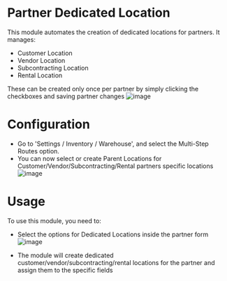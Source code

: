 Partner Dedicated Location
=====================

This module automates the creation of dedicated locations for partners. It manages:

* Customer Location
* Vendor Location
* Subcontracting Location
* Rental Location

These can be created only once per partner by simply clicking the checkboxes and saving partner changes
![image](https://github.com/user-attachments/assets/4f2a63c1-d32b-4f3f-8d00-5b3b18f15026)

Configuration
=============

* Go to 'Settings / Inventory / Warehouse', and select the Multi-Step Routes option.
* You can now select or create Parent Locations for Customer/Vendor/Subcontracting/Rental partners specific locations
![image](https://github.com/user-attachments/assets/f06506de-f4d3-4f52-bd03-173c38faac3e)


Usage
=====

To use this module, you need to:

* Select the options for Dedicated Locations inside the partner form
![image](https://github.com/user-attachments/assets/2ae5d1db-c94f-486b-b100-56eca8dd4b4e)

* The module will create dedicated customer/vendor/subcontracting/rental locations for the partner and assign them to the specific fields
